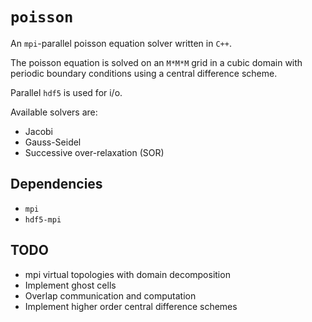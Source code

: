 # `poisson`

An `mpi`-parallel poisson equation solver written in `C++`.

The poisson equation is solved on an `M*M*M` grid in a cubic domain with
periodic boundary conditions using a central difference scheme.

Parallel `hdf5` is used for i/o.

Available solvers are:

- Jacobi
- Gauss-Seidel
- Successive over-relaxation (SOR)


## Dependencies

- `mpi`
- `hdf5-mpi`

## TODO

- mpi virtual topologies with domain decomposition
- Implement ghost cells
- Overlap communication and computation
- Implement higher order central difference schemes
